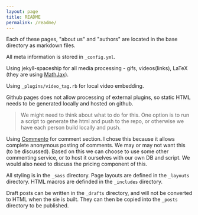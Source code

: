 ```yaml
---
layout: page
title: README
permalink: /readme/
---
```


Each of these pages, "about us" and "authors" are located in the base directory as markdown files.

All meta information is stored in `_config.yml`.

Using jekyll-spaceship for all media processing - gifs, videos(links), LaTeX (they are using [MathJax](www.mathjax.org)).

Using `_plugins/video_tag.rb` for local video embedding.

Github pages does not allow processing of external plugins, so static HTML needs to be generated locally and hosted on github.

> We might need to think about what to do for this. One option is to run a script to generate the html and push to the repo, or otherwise we have each person build locally and push.

Using [Commento](https://commento.io/) for comment section. I chose this because it allows complete anonymous posting of comments. We may or may not want this (to be discussed). Based on this we can choose to use some other commenting service, or to host it ourselves with our own DB and script. We would also need to discuss the pricing component of this.

All styling is in the `_sass` directory. Page layouts are defined in the `_layouts` directory. HTML macros are definded in the `_includes` directory.

Draft posts can be written in the `_drafts` directory, and will not be converted to HTML when the sie is built. They can then be copied into the `_posts` directory to be published.

